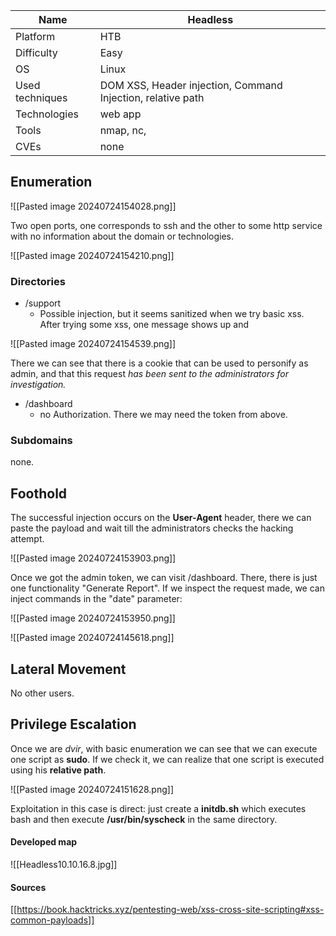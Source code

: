| Name            | Headless                                                    |
| --------------- | ----------------------------------------------------------- |
| Platform        | HTB                                                         |
| Difficulty      | Easy                                                        |
| OS              | Linux                                                       |
| Used techniques | DOM XSS, Header injection, Command Injection, relative path |
| Technologies    | web app                                                     |
| Tools           | nmap, nc,                                                   |
| CVEs            | none                                                        |

## Enumeration


![[Pasted image 20240724154028.png]]

Two open ports, one corresponds to ssh and the other to some http service with no information about the domain or technologies. 

![[Pasted image 20240724154210.png]]



### Directories

- /support
	- Possible injection, but it seems sanitized when we try basic xss. After trying some xss, one message shows up and

![[Pasted image 20240724154539.png]]

There we can see that there is a cookie that can be used to personify as admin, and that this request *has been sent to the administrators for investigation.*

- /dashboard
	- no Authorization. There we may need the token from above.


### Subdomains

none.

## Foothold


The successful injection occurs on the **User-Agent** header, there we can paste the payload and wait till the administrators checks the hacking attempt. 

![[Pasted image 20240724153903.png]]

Once we got the admin token, we can visit /dashboard. There, there is just one functionality "Generate Report". If we inspect the request made, we can inject commands in the "date" parameter:

![[Pasted image 20240724153950.png]]

![[Pasted image 20240724145618.png]]



## Lateral Movement

No other users.


## Privilege Escalation

Once we are *dvir*,  with basic enumeration we can see that we can execute one script as **sudo**. If we check it, we can realize that one script is executed using his **relative path**. 

![[Pasted image 20240724151628.png]]

Exploitation in this case is direct: just create a **initdb.sh** which executes bash and then execute **/usr/bin/syscheck** in the same directory.

#### Developed map

![[Headless10.10.16.8.jpg]]
#### Sources

[[https://book.hacktricks.xyz/pentesting-web/xss-cross-site-scripting#xss-common-payloads]]